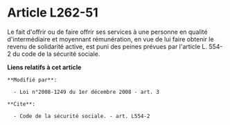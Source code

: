 # Article L262-51

Le fait d'offrir ou de faire offrir ses services à une personne en qualité d'intermédiaire et moyennant rémunération, en vue
de lui faire obtenir le revenu de solidarité active, est puni des peines prévues par l'article L. 554-2 du code de la
sécurité sociale.

**Liens relatifs à cet article**

	**Modifié par**:

	  - Loi n°2008-1249 du 1er décembre 2008 - art. 3

	**Cite**:

	  - Code de la sécurité sociale. - art. L554-2

